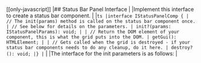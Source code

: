 [[only-javascript]]
|## Status Bar Panel Interface
|
|Implement this interface to create a status bar component.
|
|`ts |interface IStatusPanelComp { | // The init(params) method is called on the status bar component once. | // See below for details on the parameters. | init?(params: IStatusPanelParams): void; | | // Return the DOM element of your component, this is what the grid puts into the DOM. | getGui(): HTMLElement; | | // Gets called when the grid is destroyed - if your status bar components needs to do any cleanup, do it here. | destroy?(): void; |} |`
|
|The interface for the init parameters is as follows:
|
